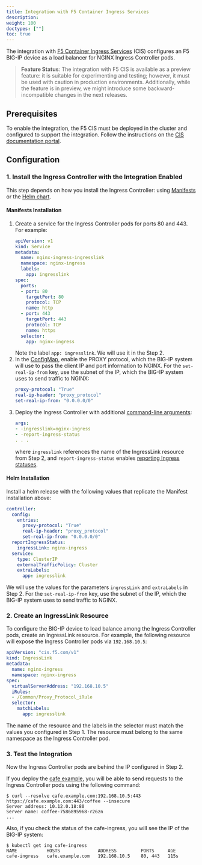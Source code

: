 ```yaml
---
title: Integration with F5 Container Ingress Services
description: 
weight: 100
doctypes: [""]
toc: true
---
```


The integration with [F5 Container Ingress Services](https://clouddocs.f5.com/containers/v2/) (CIS) configures an F5 BIG-IP device as a load balancer for NGINX Ingress Controller pods.

> **Feature Status**: The integration with F5 CIS is available as a preview feature: it is suitable for experimenting and testing; however, it must be used with caution in production environments. Additionally, while the feature is in preview, we might introduce some backward-incompatible changes in the next releases.

## Prerequisites

To enable the integration, the F5 CIS must be deployed in the cluster and configured to support the integration. Follow the instructions on the [CIS documentation portal](#link-to-be-added-later).

## Configuration

### 1. Install the Ingress Controller with the Integration Enabled

This step depends on how you install the Ingress Controller: using [Manifests](/nginx-ingress-controller/installation/installation-with-manifests) or the [Helm chart](/nginx-ingress-controller/installation/installation-with-helm).

#### Manifests Installation

1. Create a service for the Ingress Controller pods for ports 80 and 443. For example:
    ```yaml
    apiVersion: v1
    kind: Service
    metadata:
      name: nginx-ingress-ingresslink
      namespace: nginx-ingress
      labels:
        app: ingresslink
    spec:
      ports:
      - port: 80
        targetPort: 80
        protocol: TCP
        name: http
      - port: 443
        targetPort: 443
        protocol: TCP
        name: https
      selector:
        app: nginx-ingress
    ```
    Note the label `app: ingresslink`. We will use it in the Step 2.
1. In the [ConfigMap](/nginx-ingress-controller/configuration/global-configuration/configmap-resource), enable the PROXY protocol, which the BIG-IP system will use to pass the client IP and port information to NGINX. For the  `set-real-ip-from` key, use the subnet of the IP, which the BIG-IP system uses to send traffic to NGINX:
    ```yaml
    proxy-protocol: "True"
    real-ip-header: "proxy_protocol"
    set-real-ip-from: "0.0.0.0/0"
    ```
1. Deploy the Ingress Controller with additional [command-line arguments](/nginx-ingress-controller/configuration/global-configuration/command-line-arguments):
    ```yaml
    args:
    - -ingresslink=nginx-ingress
    - -report-ingress-status
    . . .
    ```
    where `ingresslink` references the name of the IngressLink resource from Step 2, and `report-ingress-status` enables [reporting Ingress statuses](/nginx-ingress-controller/configuration/global-configuration/reporting-resources-status#ingress-resources).

#### Helm Installation

Install a helm release with the following values that replicate the Manifest installation above:
```yaml
controller:
  config:
    entries:
      proxy-protocol: "True"
      real-ip-header: "proxy_protocol"
      set-real-ip-from: "0.0.0.0/0"
  reportIngressStatus:
    ingressLink: nginx-ingress
  service:
    type: ClusterIP
    externalTrafficPolicy: Cluster
    extraLabels:
      app: ingresslink
```
We will use the values for the parameters `ingressLink` and `extraLabels` in Step 2. For the  `set-real-ip-from` key, use the subnet of the IP, which the BIG-IP system uses to send traffic to NGINX.

### 2. Create an IngressLink Resource

To configure the BIG-IP device to load balance among the Ingress Controller pods, create an IngressLink resource. For example, the following resource will expose the Ingress Controller pods via `192.168.10.5`:
```yaml
apiVersion: "cis.f5.com/v1"
kind: IngressLink
metadata:
  name: nginx-ingress
  namespace: nginx-ingress
spec:
  virtualServerAddress: "192.168.10.5"
  iRules:
  - /Common/Proxy_Protocol_iRule
  selector:
    matchLabels:
      app: ingresslink
```

The name of the resource and the labels in the selector must match the values you configured in Step 1. The resource must belong to the same namespace as the Ingress Controller pod.

### 3. Test the Integration

Now the Ingress Controller pods are behind the IP configured in Step 2.

If you deploy the [cafe example](https://github.com/nginxinc/kubernetes-ingress/tree/v1.11.0/examples/complete-example), you will be able to send requests to the Ingress Controller pods using the following command:
```
$ curl --resolve cafe.example.com:192.168.10.5:443 https://cafe.example.com:443/coffee --insecure
Server address: 10.12.0.18:80
Server name: coffee-7586895968-r26zn
...
```

Also, if you check the status of the cafe-ingress, you will see the IP of the BIG-IP system:
```
$ kubectl get ing cafe-ingress
NAME           HOSTS              ADDRESS         PORTS     AGE
cafe-ingress   cafe.example.com   192.168.10.5    80, 443   115s
```

